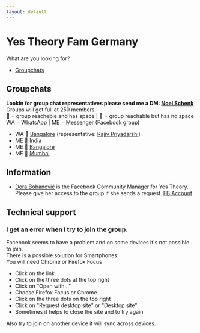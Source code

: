 ```yaml
---
layout: default
---
```

# Yes Theory Fam Germany  
What are you looking for?
* [Groupchats](#groupchats)

## Groupchats  
**Lookin for group chat representatives please send me a DM: [Noel Schenk](https://www.facebook.com/noel.elias.schenk)**  
Groups will get full at 250 members.  
💚 = group reacheble and has space | 💛 = group reachable but has no space  
WA = WhatsApp | ME = Messenger (Facebook group)  
* WA 💚 [Bangalore](https://chat.whatsapp.com/EzxYBrGSVVD1CTcNRpgEjl) (representative: [Rajiv Priyadarshi](https://www.facebook.com/rajivpriyadarshi))
* ME 💚 [India](https://m.me/join/AbYQ3LU2_niAZPpC)
* ME 💚 [Bangalore](https://m.me/join/AbYadmRTvjsqlHId)
* ME 💚 [Mumbai](https://m.me/join/AbYRahr78yleYBdR)

## Information  
* [Dora Bobanović](https://www.linkedin.com/in/dora-bobanovi%C4%87/) is the Facebook Community Manager for Yes Theory. Please give her access to the group if she sends a request. [FB Account](https://www.facebook.com/dora.bobanovic)  

## Technical support  
### I get an error when I try to join the group.  
Facebook seems to have a problem and on some devices it's not possible to join.  
There is a possible solution for Smartphones:  
You will need Chrome or Firefox Focus  
* Click on the link
* Click on the three dots at the top right
* Click on "Open with..."
* Choose Firefox Focus or Chrome
* Click on the three dots on the top right
* Click on "Request desktop site" or "Desktop site"
* Sometimes it helps to close the site and to try again  

Also try to join on another device it will sync across devices.  
